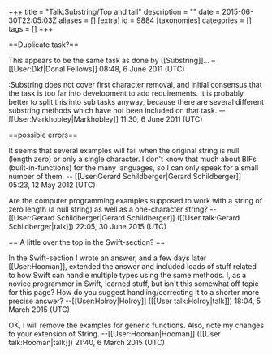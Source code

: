 +++
title = "Talk:Substring/Top and tail"
description = ""
date = 2015-06-30T22:05:03Z
aliases = []
[extra]
id = 9884
[taxonomies]
categories = []
tags = []
+++

==Duplicate task?==

This appears to be the same task as done by [[Substring]]… –[[User:Dkf|Donal Fellows]] 08:48, 6 June 2011 (UTC)

:Substring does not cover first character removal, and initial consensus that the task is too far into development to add requirements. It is probably better to split this into sub tasks anyway, because there are several different substring methods which have not been included on that task. --[[User:Markhobley|Markhobley]] 11:30, 6 June 2011 (UTC)

==possible errors==

It seems that several examples will fail when the original string is null (length zero) or only a single character.  I don't know that much about BIFs (built-in-functions) for the many languages, so I can only speak for a small number of them. -- [[User:Gerard Schildberger|Gerard Schildberger]] 05:23, 12 May 2012 (UTC)

Are the computer programming examples supposed to work with a string of zero length (a null string) as well as a one-character string?   -- [[User:Gerard Schildberger|Gerard Schildberger]] ([[User talk:Gerard Schildberger|talk]]) 22:05, 30 June 2015 (UTC)

== A little over the top in the Swift-section? ==


In the Swift-section I wrote an answer, and a few days later [[User:Hooman]], extended the answer and included loads of stuff related to how Swift can handle multiple types using the same methods. I, as a novice programmer in Swift, learned stuff, but isn't this somewhat off topic for this page? How do you suggest handling/correcting it to a shorter more precise answer? --[[User:Holroy|Holroy]] ([[User talk:Holroy|talk]]) 18:04, 5 March 2015 (UTC)

OK, I will remove the examples for generic functions. Also, note my changes to your extension of String. --[[User:Hooman|Hooman]] ([[User talk:Hooman|talk]]) 21:40, 6 March 2015 (UTC)
